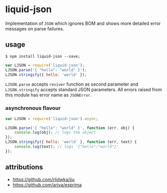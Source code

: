 # liquid-json

Implementation of `JSON` which ignores BOM and shows more detailed error messages on parse failures.

## usage

```terminal
$ npm install liquid-json --save;
```

```javascript
var LJSON = require('liquid-json');
LJSON.parse('{ "hello": "world" }');
LJSON.stringify({ hello: 'world' });
```

`LJSON.parse` accepts `reviver` function as second parameter and `LJSON.stringify` accepts standard JSON parameters.
All errors raised from this module has error name as `JSONError`.

### asynchronous flavour

```javascript
var LJSON = require('liquid-json').async;

LJSON.parse('{ "hello": "world" }', function (err, obj) {
    console.log(obj); // logs the object
});
LJSON.stringify({ hello: 'world' }, function (err, text) {
    console.log(text); // logs '{"hello":"world"}'
});
```


## attributions

- https://github.com/rlidwka/jju
- https://github.com/ariya/esprima
